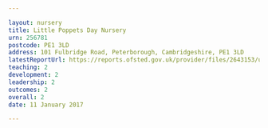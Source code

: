 ```yaml
---

layout: nursery
title: Little Poppets Day Nursery
urn: 256781
postcode: PE1 3LD
address: 101 Fulbridge Road, Peterborough, Cambridgeshire, PE1 3LD
latestReportUrl: https://reports.ofsted.gov.uk/provider/files/2643153/urn/256781.pdf
teaching: 2
development: 2
leadership: 2
outcomes: 2
overall: 2
date: 11 January 2017

---
```

